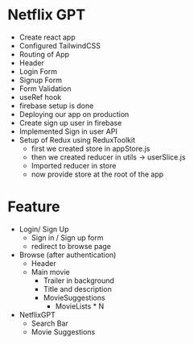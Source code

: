 # Netflix GPT

- Create react app
- Configured TailwindCSS
- Routing of App
- Header
- Login Form
- Signup Form
- Form Validation
- useRef hook
- firebase setup is done
- Deploying our app on production
- Create sign up user in firebase
- Implemented Sign in user API
- Setup of Redux using ReduxToolkit
    - first we created store in appStore.js
    - then we created reducer in utils -> userSlice.js
    - Imported reducer in store 
    - now provide store at the root of the app

# Feature 
- Login/ Sign Up
    - Sign in / Sign up form
    - redirect to browse page
- Browse (after authentication) 
    - Header
    - Main movie
        - Trailer in background 
        - Title and description
        - MovieSuggestions
            - MovieLists * N
- NetflixGPT
    - Search Bar
    - Movie Suggestions